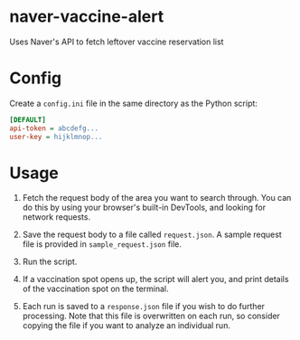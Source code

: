 # naver-vaccine-alert

Uses Naver's API to fetch leftover vaccine reservation list

# Config

Create a `config.ini` file in the same directory as the Python script:

```ini
[DEFAULT]
api-token = abcdefg...
user-key = hijklmnop...
```

# Usage

1. Fetch the request body of the area you want to search through.
You can do this by using your browser's built-in DevTools, and
looking for network requests.

2. Save the request body to a file called `request.json`. A sample
request file is provided in `sample_request.json` file.

3. Run the script.

4. If a vaccination spot opens up, the script will alert you,
and print details of the vaccination spot on the terminal.

5. Each run is saved to a `response.json` file if you wish to do
further processing. Note that this file is overwritten on each
run, so consider copying the file if you want to analyze an
individual run.